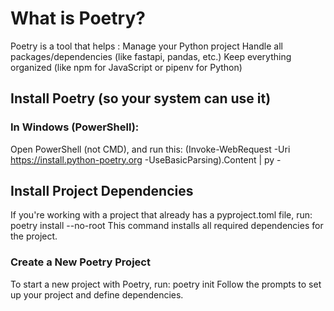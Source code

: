 #  What is Poetry?
Poetry is a tool that helps :
Manage your Python project
Handle all packages/dependencies (like fastapi, pandas, etc.)
Keep everything organized (like npm for JavaScript or pipenv for Python)

## Install Poetry (so your system can use it)
### In Windows (PowerShell):
Open PowerShell (not CMD), and run this:
(Invoke-WebRequest -Uri https://install.python-poetry.org -UseBasicParsing).Content | py -

## Install Project Dependencies
If you're working with a project that already has a pyproject.toml file, run:
poetry install --no-root
This command installs all required dependencies for the project.

### Create a New Poetry Project
To start a new project with Poetry, run:
poetry init
Follow the prompts to set up your project and define dependencies.


